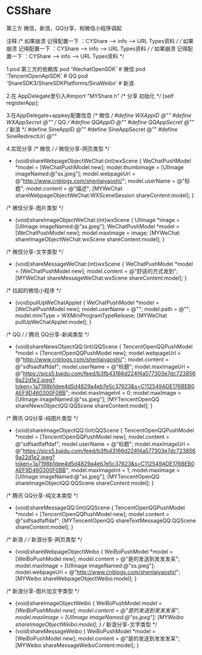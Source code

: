 # CSShare
第三方 微信，新浪，QQ分享，和微信小程序调起

注释
/* 如果崩溃 记得配置一下 ：CYShare --> info --> URL Types资料 */
/* 如果崩溃 记得配置一下 ：CYShare --> info --> URL Types资料 */
/* 如果崩溃 记得配置一下 ：CYShare --> info --> URL Types资料 */


1.pod 第三方的依赖库
  pod 'WechatOpenSDK'  # 微信
  pod 'TencentOpenApiSDK'  # QQ
  pod 'ShareSDK3/ShareSDKPlatforms/SinaWeibo' # 新浪
  
2.在 AppDelegate里引入#import "MYShare.h"
/* 分享 初始化 */
   [self registerApp];

3.在AppDelegate+appkey配置信息
/* 微信 */
#define WXAppID            @""
#define WXAppSecret        @""
/* QQ */
#define QQAppID            @""
#define QQAppSecret        @""
/* 新浪 */
#define SineAppID          @""
#define SineAppSecret      @""
#define SineRedirectUri    @""

4.实现分享
/* 微信 */
/* 微信分享-网页类型 */
- (void)shareWebpageObjectWeChat:(int)wxScene
{
    WeChatPushModel *model = [WeChatPushModel new];
    model.thumbimage = [UIImage imageNamed:@"ss.jpeg"];
    model.webpageUrl = @"http://www.cnblogs.com/shenlaiyaoshi/";
    model.userName = @"标题";
    model.content = @"描述";
    [MYWeChat shareWebpageObjectWeChat:WXSceneSession shareContent:model];
}

/* 微信分享-图片类型 */
- (void)shareImageObjectWeChat:(int)wxScene
{
    UIImage *image = [UIImage imageNamed:@"ss.jpeg"];
    WeChatPushModel *model = [WeChatPushModel new];
    model.maxImage = image;
    [MYWeChat shareImageObjectWeChat:wxScene shareContent:model];
}

/* 微信分享-文字类型 */
- (void)shareMessageWeChat:(int)wxScene
{
    WeChatPushModel *model = [WeChatPushModel new];
    model.content = @"舒适的方式发到";
    [MYWeChat shareMessageWeChat:wxScene shareContent:model];
}

/* 拉起的微信小程序 */
- (void)pullUpWeChatApplet
{
    WeChatPushModel *model = [WeChatPushModel new];
    model.userName = @"";
    model.path = @"";
    model.miniType = WXMiniProgramTypeRelease;
    [MYWeChat pullUpWeChatApplet:model];
}


/* QQ */
/* 腾讯 QQ分享-新闻类型 */
- (void)shareNewsObjectQQ:(int)QQScene
{
    TencentOpenQQPushModel *model = [TencentOpenQQPushModel new];
    model.webpageUrl = @"http://www.cnblogs.com/shenlaiyaoshi/";
    model.content = @"sdfsadfaffdaf";
    model.userName = @"标题";
    model.maxImageUrl = @"https://pics5.baidu.com/feed/b3fb43166d224f4a577303e7dc7238569a22d1e2.jpeg?token=1a7198b1dee4d5d4829a4eb7e5c37623&s=C112549ADE176BEB0AEF9D460300F0BB";
    model.maxImageInt = 0;
    model.maxImage = [UIImage imageNamed:@"ss.jpeg"];
    [MYTencentOpenQQ shareNewsObjectQQ:QQScene shareContent:model];
}

/* 腾讯 QQ分享-纯图片类型 */
- (void)shareImageObjectQQ:(int)QQScene
{
    TencentOpenQQPushModel *model = [TencentOpenQQPushModel new];
    model.content = @"sdfsadfaffdaf";
    model.userName = @"标题";
    model.maxImageUrl = @"https://pics5.baidu.com/feed/b3fb43166d224f4a577303e7dc7238569a22d1e2.jpeg?token=1a7198b1dee4d5d4829a4eb7e5c37623&s=C112549ADE176BEB0AEF9D460300F0BB";
    model.maxImageInt = 1;
    model.maxImage = [UIImage imageNamed:@"ss.jpeg"];
    [MYTencentOpenQQ shareImageObjectQQ:QQScene shareContent:model];
}

/* 腾讯 QQ分享-纯文本类型 */
- (void)shareMessageQQ:(int)QQScene
{
    TencentOpenQQPushModel *model = [TencentOpenQQPushModel new];
    model.content = @"sdfsadfaffdaf";
    [MYTencentOpenQQ shareTextMessageQQ:QQScene shareContent:model];
}


/* 新浪 */
/* 新浪分享-网页类型 */
- (void)shareWebpageObjectWeibo
{
    WeiBoPushModel *model = [WeiBoPushModel new];
    model.content = @"是的发送到发发发呆";
    model.maxImage = [UIImage imageNamed:@"ss.jpeg"];
    model.webpageUrl = @"http://www.cnblogs.com/shenlaiyaoshi/";
    [MYWeibo shareWebpageObjectWeibo:model];
}

/* 新浪分享-图片加文字类型 */
- (void)shareImageObjectWeibo
{
    WeiBoPushModel *model = [WeiBoPushModel new];
    model.content = @"是的发送到发发发呆";
    model.maxImage = [UIImage imageNamed:@"ss.jpeg"];
    [MYWeibo shareImageObjectWeibo:model];
}
/* 新浪分享-文字类型 */
- (void)shareMessageWeibo
{
    WeiBoPushModel *model = [WeiBoPushModel new];
    model.content = @"是的发送到发发发呆";
    [MYWeibo shareMessageWeiboContent:model];
}


